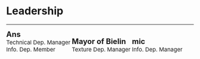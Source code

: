 <style>
h1 {text-align: center;}
h2 {text-align: left;}
h4 {text-align: center;}
h3 {text-align: left;}
p {text-align: center;}
</style>
<style type="text/css">
  #left{
        text-align:left;
  }
  #right{
        text-align:right;
  }
  #title{
        font-size:20px;
        text-align:left;
        font-weight:bold;
        font-color:black;
  }
  #des{
       font-size:15px;
       text-align:left;
  }
  .leadership_{
               display:inline-block
  }
</style>
<h1><div id="left">Leadership</div></h1>
<hr>
<div class="leadership_1">

<div class="leadership_">
<div id="title">Ans</div>
<div id="des">Technical Dep. Manager<br>Info. Dep. Member</div>
</div>

<div class="leadership_">
<div id="title">Mayor of Bielin</div>
<div id="des">Texture Dep. Manager</div>
</div>

<div class="leadership_">
<div id="title">mic</div>
<div id="des">Info. Dep. Manager</div>
</div>

</div>
